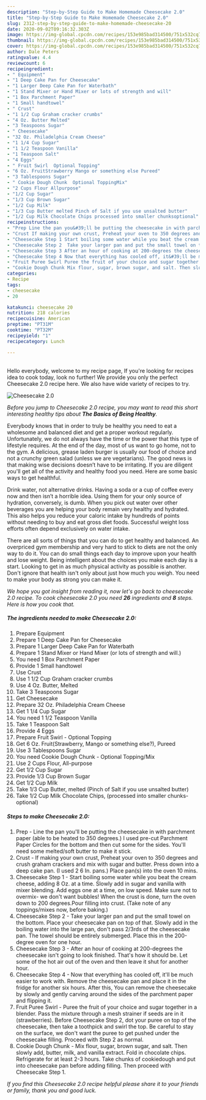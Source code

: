 ```yaml
---
description: "Step-by-Step Guide to Make Homemade Cheesecake 2.0"
title: "Step-by-Step Guide to Make Homemade Cheesecake 2.0"
slug: 2312-step-by-step-guide-to-make-homemade-cheesecake-20
date: 2020-09-02T09:16:32.303Z
image: https://img-global.cpcdn.com/recipes/153e985bad314500/751x532cq70/cheesecake-20-recipe-main-photo.jpg
thumbnail: https://img-global.cpcdn.com/recipes/153e985bad314500/751x532cq70/cheesecake-20-recipe-main-photo.jpg
cover: https://img-global.cpcdn.com/recipes/153e985bad314500/751x532cq70/cheesecake-20-recipe-main-photo.jpg
author: Dale Peters
ratingvalue: 4.4
reviewcount: 6
recipeingredient:
- " Equipment"
- "1 Deep Cake Pan for Cheesecake"
- "1 Larger Deep Cake Pan for Waterbath"
- "1 Stand Mixer or Hand Mixer or lots of strength and will"
- "1 Box Parchment Paper"
- "1 Small handtowel"
- " Crust"
- "1 1/2 Cup Graham cracker crumbs"
- "4 Oz. Butter Melted"
- "3 Teaspoons Sugar"
- " Cheesecake"
- "32 Oz. Philadelphia Cream Cheese"
- "1 1/4 Cup Sugar"
- "1 1/2 Teaspoon Vanilla"
- "1 Teaspoon Salt"
- "4 Eggs"
- " Fruit Swirl  Optional Topping"
- "6 Oz. FruitStrawberry Mango or something else Pureed"
- "3 Tablespoons Sugar"
- " Cookie Dough Chunk  Optional ToppingMix"
- "2 Cups Flour Allpurpose"
- "1/2 Cup Sugar"
- "1/3 Cup Brown Sugar"
- "1/2 Cup Milk"
- "1/3 Cup Butter melted Pinch of Salt if you use unsalted butter"
- "1/2 Cup Milk Chocolate Chips processed into smaller chunksoptional"
recipeinstructions:
- "Prep Line the pan you&#39;ll be putting the cheesecake in with parchment paper (able to be heated to 350 degrees.) I used pre-cut Parchment Paper Circles for the bottom and then cut some for the sides. You&#39;ll need some melted/soft butter to make it stick."
- "Crust If making your own crust, Preheat your oven to 350 degrees and crush graham crackers and mix with sugar and butter. Press down into a deep cake pan. (I used 2 6 In. pans.) Place pan(s) into the oven 10 mins."
- "Cheesecake Step 1 Start boiling some water while you beat the cream cheese, adding 8 Oz. at a time. Slowly add in sugar and vanilla with mixer blending. Add eggs one at a time, on low speed. Make sure not to overmix- we don&#39;t want bubbles! When the crust is done, turn the oven down to 200 degrees.Pour filling into crust. (Take note of any toppings/mixes now, before baking.)"
- "Cheesecake Step 2  Take your larger pan and put the small towel on the bottom. Place your cheesecake pan on top of that. Slowly add in the boiling water into the large pan, don&#39;t pass 2/3rds of the cheesecake pan. The towel should be entirely submerged. Place this in the 200-degree oven for one hour."
- "Cheesecake Step 3 After an hour of cooking at 200-degrees the cheesecake isn&#39;t going to look finished. That&#39;s how it should be. Let some of the hot air out of the oven and then leave it shut for another hour."
- "Cheesecake Step 4 Now that everything has cooled off, it&#39;ll be much easier to work with. Remove the cheesecake pan and place it in the fridge for another six hours. After this, You can remove the cheesecake by slowly and gently carving around the sides of the parchment paper and flipping it."
- "Fruit Puree Swirl Puree the fruit of your choice and sugar together in a blender. Pass the mixture through a mesh strainer if seeds are in it (strawberries). Before Cheesecake Step 2, dot your puree on top of the cheesecake, then take a toothpick and swirl the top. Be careful to stay on the surface, we don&#39;t want the puree to get pushed under the cheesecake filling. Proceed with Step 2 as normal."
- "Cookie Dough Chunk Mix flour, sugar, brown sugar, and salt. Then slowly add, butter, milk, and vanilla extract. Fold in chocolate chips. Refrigerate for at least 2-3 hours. Take chunks of cookiedough and put into cheesecake pan before adding filling. Then proceed with Cheesecake Step 1."
categories:
- Recipe
tags:
- cheesecake
- 20

katakunci: cheesecake 20 
nutrition: 218 calories
recipecuisine: American
preptime: "PT31M"
cooktime: "PT32M"
recipeyield: "1"
recipecategory: Lunch

---
```

<br>
Hello everybody, welcome to my recipe page, If you're looking for recipes idea to cook today, look no further! We provide you only the perfect Cheesecake 2.0 recipe here. We also have wide variety of recipes to try.
<br>


![Cheesecake 2.0](https://img-global.cpcdn.com/recipes/153e985bad314500/751x532cq70/cheesecake-20-recipe-main-photo.jpg)

<i>Before you jump to Cheesecake 2.0 recipe, you may want to read this short interesting healthy tips about <strong>The Basics of Being Healthy</strong>.</i>

Everybody knows that in order to truly be healthy you need to eat a wholesome and balanced diet and get a proper workout regularly. Unfortunately, we do not always have the time or the power that this type of lifestyle requires. At the end of the day, most of us want to go home, not to the gym. A delicious, grease laden burger is usually our food of choice and not a crunchy green salad (unless we are vegetarians). The good news is that making wise decisions doesn’t have to be irritating. If you are diligent you'll get all of the activity and healthy food you need. Here are some basic ways to get healthful.

Drink water, not alternative drinks. Having a soda or a cup of coffee every now and then isn’t a horrible idea. Using them for your only source of hydration, conversely, is dumb. When you pick out water over other beverages you are helping your body remain very healthy and hydrated. This also helps you reduce your caloric intake by hundreds of points without needing to buy and eat gross diet foods. Successful weight loss efforts often depend exclusively on water intake.

There are all sorts of things that you can do to get healthy and balanced. An overpriced gym membership and very hard to stick to diets are not the only way to do it. You can do small things each day to improve upon your health and lose weight. Being intelligent about the choices you make each day is a start. Looking to get in as much physical activity as possible is another. Don't ignore that health isn't only about just how much you weigh. You need to make your body as strong you can make it. 


<i>We hope you got insight from reading it, now let's go back to cheesecake 2.0 recipe. To cook cheesecake 2.0 you need <strong>26</strong> ingredients and <strong>8</strong> steps. Here is how you cook that.
</i>

##### The ingredients needed to make Cheesecake 2.0:

1. Prepare  Equipment
1. Prepare 1 Deep Cake Pan for Cheesecake
1. Prepare 1 Larger Deep Cake Pan for Waterbath
1. Prepare 1 Stand Mixer or Hand Mixer (or lots of strength and will.)
1. You need 1 Box Parchment Paper
1. Provide 1 Small handtowel
1. Use  Crust
1. Use 1 1/2 Cup Graham cracker crumbs
1. Use 4 Oz. Butter, Melted
1. Take 3 Teaspoons Sugar
1. Get  Cheesecake
1. Prepare 32 Oz. Philadelphia Cream Cheese
1. Get 1 1/4 Cup Sugar
1. You need 1 1/2 Teaspoon Vanilla
1. Take 1 Teaspoon Salt
1. Provide 4 Eggs
1. Prepare  Fruit Swirl - Optional Topping
1. Get 6 Oz. Fruit(Strawberry, Mango or something else?), Pureed
1. Use 3 Tablespoons Sugar
1. You need  Cookie Dough Chunk - Optional Topping/Mix
1. Use 2 Cups Flour, All-purpose
1. Get 1/2 Cup Sugar
1. Provide 1/3 Cup Brown Sugar
1. Get 1/2 Cup Milk
1. Take 1/3 Cup Butter, melted (Pinch of Salt if you use unsalted butter)
1. Take 1/2 Cup Milk Chocolate Chips, (processed into smaller chunks-optional)


##### Steps to make Cheesecake 2.0:

1. Prep - Line the pan you&#39;ll be putting the cheesecake in with parchment paper (able to be heated to 350 degrees.) I used pre-cut Parchment Paper Circles for the bottom and then cut some for the sides. You&#39;ll need some melted/soft butter to make it stick.
1. Crust - If making your own crust, Preheat your oven to 350 degrees and crush graham crackers and mix with sugar and butter. Press down into a deep cake pan. (I used 2 6 In. pans.) Place pan(s) into the oven 10 mins.
1. Cheesecake Step 1 - Start boiling some water while you beat the cream cheese, adding 8 Oz. at a time. Slowly add in sugar and vanilla with mixer blending. Add eggs one at a time, on low speed. Make sure not to overmix- we don&#39;t want bubbles! When the crust is done, turn the oven down to 200 degrees.Pour filling into crust. (Take note of any toppings/mixes now, before baking.)
1. Cheesecake Step 2 -  Take your larger pan and put the small towel on the bottom. Place your cheesecake pan on top of that. Slowly add in the boiling water into the large pan, don&#39;t pass 2/3rds of the cheesecake pan. The towel should be entirely submerged. Place this in the 200-degree oven for one hour.
1. Cheesecake Step 3 - After an hour of cooking at 200-degrees the cheesecake isn&#39;t going to look finished. That&#39;s how it should be. Let some of the hot air out of the oven and then leave it shut for another hour.
1. Cheesecake Step 4 - Now that everything has cooled off, it&#39;ll be much easier to work with. Remove the cheesecake pan and place it in the fridge for another six hours. After this, You can remove the cheesecake by slowly and gently carving around the sides of the parchment paper and flipping it.
1. Fruit Puree Swirl - Puree the fruit of your choice and sugar together in a blender. Pass the mixture through a mesh strainer if seeds are in it (strawberries). Before Cheesecake Step 2, dot your puree on top of the cheesecake, then take a toothpick and swirl the top. Be careful to stay on the surface, we don&#39;t want the puree to get pushed under the cheesecake filling. Proceed with Step 2 as normal.
1. Cookie Dough Chunk - Mix flour, sugar, brown sugar, and salt. Then slowly add, butter, milk, and vanilla extract. Fold in chocolate chips. Refrigerate for at least 2-3 hours. Take chunks of cookiedough and put into cheesecake pan before adding filling. Then proceed with Cheesecake Step 1.


<i>If you find this Cheesecake 2.0 recipe helpful please share it to your friends or family, thank you and good luck.</i>
